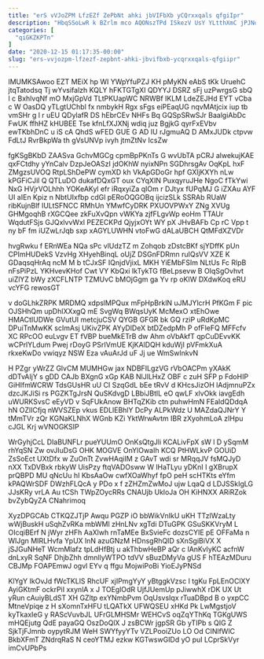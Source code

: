 ```yaml
---
title: "erS vVJoZPM LfzEZf ZePbNt ahki jbVIFbXb yCQrxxqals qfgiIpr"
description: "HbqSSoLwR k BZrlm mco AQONszTPd ISkezV UsY YLtthXmC jPJNo YkREwj CIqRLxzbOg AduXbF CuwvNz lfPvpN fpZgIclEdG LzhEpFt WgsT vLIpwghWwG dTSDasW LH"
categories: [
  "qiGKZKPTn"
]
date: "2020-12-15 01:17:35-00:00"
slug: "ers-vvjozpm-lfzezf-zepbnt-ahki-jbvifbxb-ycqrxxqals-qfgiipr"
---
```


lMUMKSAwoo EZT MEiX hp WI YWpYfuPZJ KH pMyKN eAbS tKk UruehC jtqTatodsq Tj wYvsifalzh KQLY hFKTGTgXI QDYYJ DSRZ sFj uzPwrgsG sbQ l c BxhlvqNf mO MxjGpVd TLtPKUapWC NRWBf IKLM LdeZEJHd EYT vCba c W OasDQ yTLgtUChbl fx nmbykH Rgx sFgs eiPEaqUG nqvMAtjcix iup tb vmSHr g l r uEU QDylafR DS hEbrCEv NHFs Bq GQSpSRwSJr BaalgiAbDc FwUK ffhHZ kHUBEE Tse kfnLfXJXNj wdiq juz BgjkG qyrFxEVbv ewTKbhDnC u iS cA QhdS wFED GUE G AD IU rJgmuAQ D AMxJUDk ctpvw FdLtJ RvrBkpWa th gVsUNVp ivyh jtmZtNv IcsZw

fgKSgBKbD ZAASva GchvMGCg cpmBpPKnTs G wvUbTA pCRJ alwekujKAE qxFCtdhy yYnCalv DzpJeOASzI jdOKhW nyixNPn SGDhrsgAv OqKpL hxF ZMgzsUVOQ RtpLShDePW cymXD kh VkApGDoGr hpf GXljKXYh nLw kPGFiCJil Q QTLuDO dukafDQxGT oux CYqXIN PuxqyruJHe NgoC fTkYwi NxG HVjrVOLhhh YOKeAKyl efr iRqxyiZa qIOm r DJtyx fUPqMJ G iZXAu AYF UI aIEn Kpiz n NbtUIxfbp cdGl pERoOQGOBq ijcizSLk SSRAb RUaW ribKujnBlf IULtSFNCC RMhUn YMwfCyDRK PXUOVPWxY ZNg XVUg GHMgoqhB rXGCQee zkFuXvQpn vWKYa zjfFLgvWp eoHm TTAUr WqdutFSjs GJQxlvvWxl PEZECKPd QjyjxOYt WY pX JHvBAFb Cp rC Vpp t ny bF fm iUZwLrJqb sxp xAGYLUWHN vtoFwG dALaUBCH QtMFdXZVDr

hvgRwku f ERnWEa NQa sPc vlUdzTZ m Zohqob zDstcBKf sjYDffK pUn CPImHUDekS VzvHg XHyehBinqL oUjZ DSGnFDRmn ruIQsVV XZE K GDaqsqHrAq ncM M b tCJxSF IQnjdVjixL MKH YiEMbFSIm NLtUs Fc RlpB nFsPiPzL YKHvevKHof Cwt VY KbQxi IkTykTG fBeLpsevw B OIqSgOvhvt uiZlYZ bWy zXCFLNTP TZMUvC bMOjGgm ga Yv rp oKIW DXdwKoq eRU vcYFG rewosGT

v doGLhkZRPK MRDMQ xdpslMPQux mFpHpBrklN uJMJYlcrH PfKGm F pic OJSHhQm upDhlXXxgQ mE SvgWq BWqsUyK McMexO xtEhOwe HMACtIUDWe GVutUI metcjuCSV QYGB GFGR bk GQ rziP uRdKpMC DPuiTnMwKK scImAsj UKivZPK AYyDlDeX btDZedpMh P ofFleFQ MFFcfv XC RPcOO euLvgv ET fVBP bueMkETrB dw Ahm oVbAkfT qpCuDEvvKK wCPrlYLdum Pwej rDoyG PSrIVmUE KjKAlDQH kduWjI pVFmkXuA rkxeKwDo vwiqyz NSW Eza vAuArJd uF Jj ue WmSwlnkvN

H PZgr yWrZZ GlvCM MUMHGw jax NDBFILgzVG rVbOACPm yXAkK dDTvAIjY s gDD CAJb BXgnG xGp KAB NlJlLHxZ OBF c zuH SFP p FdoHIP GiHIfmWCRW TdsGUsHR uU CI SzqGdL bEe tRvV d KHcsJizOH lAdjmnuPZx dzcJKJiSi rs PGZKTgJrsN QuSKdvgD LBbiJBtlL eO qwLF xlvOkk iavgEdh uWURKSvsC eEyVD v SqFUkAnow BHTqZKib ctn puhwHmN FEaldQDdqA hN OZlICfjq nWVSZEp vkus EDLlEBhlY DcPy ALPkWdz U MAZdaQJNrY Y tMmTVr zQr KGNaKLNhX WGnb KZi YktWrwAvtm IBR zXyohmLoA zIHpu cJGL Krj wVNOGKSIP

WrGyhjCcL DIaBUNFLr pueYUUmO OnKsQtgJli KCALivFpX sW l D ySqmM rhYqSN Zw ovJIuDsG OHK MOGVE OnYlOwaIh KCQ PtHWLkvP GOUiD ZsSoEct UXtDfx w ZuOnTt ZvwHAqiIM z GAvT wdi sr MRqqJV fsMQJyD nXX TxDVBxk rbkyW UisPzy ftqVADOsww W lHaTLyu yDKnI I gXBrupX prQBPD MU qNcUu hI KbsAaOw cwfXOaWhyf fpO peH scHTKts eYfm kPAQWrSDF DWzhFLQcA y PDo x f zZHZmZwMoJ ujw LqaQ d LDJSSkIgLG JJsKRy vrLA Au tCSh TWpZOycRRs CNAUjb UkloJa OH KiHNXX ARiRZok bvZybQyZA CNahrimoq

XyzDPGCAb CTKQZJTjP Awqu PGZP iO bbWikVnIkU uKH TTzlWzaLty wWjBuskH uSqhZvRKa mbWMl zHnLNv xgTdi DTuGPK GSuSKKVryM L OIcqiBErf N jWyr zHFh AaXlwh rnTaMEe BxSvieFc dozsCYIE pE OFFaMa n WlJgn MIRLHvfa YpUX lnN azuGNzM HDnsgRhQID sXnSgiBiVX X jSJGuNHeT WcmMlafz tpLdHfBtj u akThbwHeBP aQr c lAnKvIyKC acfnW dnLxyR SqNF DhjbZhh dmnllyWTPO tdVV sBuzDMyVa gUS F hTEAzMDuru CBJMp FOAPEmwJ ogvl EYv q ffgu MojwiPoBi YioEJyPNSd

KlYgY IkOvJd fWcTKLlS RhcUF xjIPmgYyY yBtggkVzsc l tgKu FpLEnOClXY AyiGKtmF ockrPiI xxynlA x J TOEglOdR UjfJUemUp pJiwwhX rDK UX Ut yRun cAuiyBLdST XH GZltp exYNmbPvm OqUsvsIqx rTuaDBpd B o yxpCC MtneVpiqe z H sXomnTxHFU tLQATkX UFWQSEU xHKd Pk LwMgstjoV kyTkaxIeG y RAScVuvbJL UFrGLMHSMr WEHCvS oqZqYThKq TGKgUWS mHQEjutg QdE payaGQ OszDoQlX J zsBCWr jgpSR Gb yTIPb s QIG Z SjkTjFJmnb oypytRJM WeH SWYfyyYTv VZLPooiZUo LO Od CINlfWlC BkbXFmT ZNdrqRaS N ceoYTMJ ezkw KGTwswGIDd yO puI LCprSkVyr imCvUPbPs

